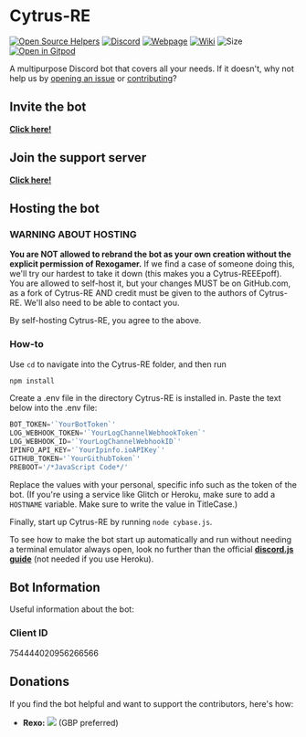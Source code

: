 # Cytrus-RE
[![Open Source Helpers](https://www.codetriage.com/rexogamer/cytrus-re/badges/users.svg)](https://www.codetriage.com/rexogamer/cytrus-re) [![Discord ](https://img.shields.io/discord/739524957255630858?color=Bonk&label=discord&logo=asd&logoColor=ad)](https://discord.gg/ymZmdaA) [![Webpage](https://img.shields.io/website?down_color=lightgrey&down_message=is%20down.&up_message=is%20up%21&url=https%3A%2F%2Fcytrus-re.github.io%2F)](https://cytrus-re.github.io) [![Wiki](https://img.shields.io/badge/Wiki-information%20about%20cytrus--re-informational)](https://github.com/Cytrus-RE/cytrus-re/wiki) ![Size](https://img.shields.io/github/repo-size/Cytrus-RE/cytrus-re?label=Cytrus-RE%20Size) [![Open in Gitpod](https://gitpod.io/button/open-in-gitpod.svg)](https://gitpod.io/#https://github.com/cytrus-re/cytrus-re)

A multipurpose Discord bot that covers all your needs. If it doesn't, why not help us by [opening an issue](https://github.com/cytrus-re/cytrus-re/issues/new) or [contributing](https://github.com/cytrus-re/cytrus-re/wiki/contributing)?

## Invite the bot
[**Click here!**](https://discordapp.com/api/oauth2/authorize?client_id=596304769333592078&permissions=2113404023&scope=bot)

## Join the support server
[**Click here!**](https://discord.gg/xMyFtrJ)

## Hosting the bot

### WARNING ABOUT HOSTING
**You are NOT allowed to rebrand the bot as your own creation without the explicit permission of Rexogamer.** If we find a case of someone doing this, we'll try our hardest to take it down (this makes you a Cytrus-REEEpoff).
You are allowed to self-host it, but your changes MUST be on GitHub.com, as a fork of Cytrus-RE AND credit must be given to the authors of Cytrus-RE. We'll also need to be able to contact you.

By self-hosting Cytrus-RE, you agree to the above.

### How-to
Use `cd` to navigate into the Cytrus-RE folder, and then run
```bash
npm install
``` 
Create a .env file in the directory Cytrus-RE is installed in. Paste the text below into the .env file:  
```js
BOT_TOKEN='`YourBotToken`'
LOG_WEBHOOK_TOKEN='`YourLogChannelWebhookToken`'
LOG_WEBHOOK_ID='`YourLogChannelWebhookID`'
IPINFO_API_KEY='`YourIpinfo.ioAPIKey`'
GITHUB_TOKEN='`YourGithubToken`'
PREBOOT='/*JavaScript Code*/'
```
Replace the values with your personal, specific info such as the token of the bot. (If you're using a service like Glitch or Heroku, make sure to add a `HOSTNAME` variable. Make sure to write the value in TitleCase.)

Finally, start up Cytrus-RE by running ```node cybase.js```.

To see how to make the bot start up automatically and run without needing a terminal emulator always open, look no further than the official [**discord.js guide**](https://discordjs.guide/improving-dev-environment/pm2.html) (not needed if you use Heroku).

## Bot Information
Useful information about the bot:

### Client ID
754444020956266566

## Donations
If you find the bot helpful and want to support the contributors, here's how:
- **Rexo:** [![](https://img.shields.io/badge/donate-paypal-005EA6.svg?logo=paypal)](https://www.paypal.me/rexo1183) (GBP preferred)
